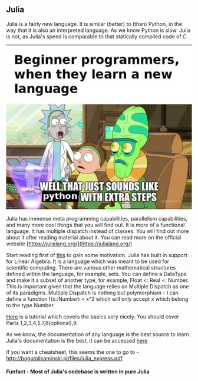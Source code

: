 ## Julia
Julia is a fairly new language. 
It is similar (better) to (than) Python, in the way that it is also an interpreted language. 
As we know Python is slow. Julia is not, as Julia's speed is comparable to that statically compiled code of C.

![alt text](https://github.com/sandeepb20/6w6l_project/blob/main/Julia/images/1.jpg )

Julia has immense meta programming capabilities, parallelism capabilities, and many more cool things that you will find out. 
It is more of a functional language. It has multiple dispatch instead of classes. 
You will find out more about it after reading material about it.
You can read more on the official website [https://julialang.org/](https://julialang.org/)


Start reading first of [this](https://docs.julialang.org/en/v1/) to gain some motivation.
Julia has built in support for Linear Algebra. It is a language which was meant to be used for scientific computing. There are various other mathematical structures defined within the language, for example, sets. You can define a DataType and make it a subset of another type, for example, Float <: Real <: Number. This is important given that the language relies on Multiple Dispatch as one of its paradigms. 
Multiple Dispatch is nothing but polymorphism - I can define a function f(x::Number) = x^2 which will only accept x which belong to the type Number. 

[Here](https://syl1.gitbook.io/julia-language-a-concise-tutorial/language-core/getting-started) is a tutorial which covers the basics very nicely.
You should cover Parts 1,2,3,4,5,7,8(optional),9.

As we know, the documentation of any language is the best source to learn. Julia's documentation is the best, it can be accessed [here](https://docs.julialang.org/en/v1/)

If you want a cheatsheet, this seems the one to go to - http://bogumilkaminski.pl/files/julia_express.pdf

#### Funfact - Most of Julia's codebase is written in pure Julia 
